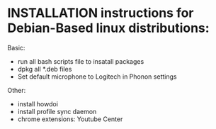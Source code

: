 INSTALLATION instructions for Debian-Based linux distributions:
========================
Basic:
* run all bash scripts file to insatall packages
* dpkg all \*.deb files
* Set default microphone to Logitech in Phonon settings

Other:
* install howdoi
* install profile sync daemon
* chrome extensions: Youtube Center


